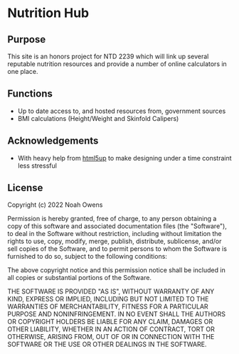 # Nutrition Hub

## Purpose
This site is an honors project for NTD 2239 which will link up several reputable nutrition resources and provide a number of online calculators in one place.

## Functions
- Up to date access to, and hosted resources from, government sources
- BMI calculations (Height/Weight and Skinfold Calipers)

## Acknowledgements
- With heavy help from [html5up](https://html5up.net/) to make designing under a time constraint less stressful

## License
Copyright (c) 2022 Noah Owens

Permission is hereby granted, free of charge, to any person obtaining a copy
of this software and associated documentation files (the "Software"), to deal
in the Software without restriction, including without limitation the rights
to use, copy, modify, merge, publish, distribute, sublicense, and/or sell
copies of the Software, and to permit persons to whom the Software is
furnished to do so, subject to the following conditions:

The above copyright notice and this permission notice shall be included in all
copies or substantial portions of the Software.

THE SOFTWARE IS PROVIDED "AS IS", WITHOUT WARRANTY OF ANY KIND, EXPRESS OR
IMPLIED, INCLUDING BUT NOT LIMITED TO THE WARRANTIES OF MERCHANTABILITY,
FITNESS FOR A PARTICULAR PURPOSE AND NONINFRINGEMENT. IN NO EVENT SHALL THE
AUTHORS OR COPYRIGHT HOLDERS BE LIABLE FOR ANY CLAIM, DAMAGES OR OTHER
LIABILITY, WHETHER IN AN ACTION OF CONTRACT, TORT OR OTHERWISE, ARISING FROM,
OUT OF OR IN CONNECTION WITH THE SOFTWARE OR THE USE OR OTHER DEALINGS IN THE
SOFTWARE.